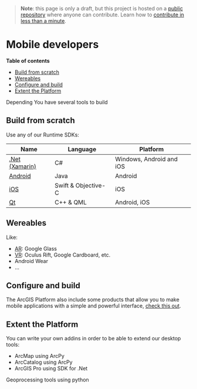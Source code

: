 > **Note**: this page is only a draft, but this project is hosted on a [public repository](https://github.com/hhkaos/awesome-arcgis) where anyone can contribute. Learn how to [contribute in less than a minute](https://github.com/hhkaos/awesome-arcgis/blob/master/CONTRIBUTING.md#contributions).

# Mobile developers
<!-- START doctoc generated TOC please keep comment here to allow auto update -->
<!-- DON'T EDIT THIS SECTION, INSTEAD RE-RUN doctoc TO UPDATE -->
**Table of contents**

- [Build from scratch](#build-from-scratch)
- [Wereables](#wereables)
- [Configure and build](#configure-and-build)
- [Extent the Platform](#extent-the-platform)

<!-- END doctoc generated TOC please keep comment here to allow auto update -->

Depending You have several tools to build

## Build from scratch
Use any of our Runtime SDKs:

|Name|Language|Platform
|---|---|---|
|[.Net (Xamarin)](technologies/dot-net/README.md)|C#|Windows, Android and iOS|
|[Android](technologies/android/README.md)|Java|Android|
|[iOS](technologies/ios/README.md)|Swift & Objective-C|iOS|
|[Qt](technologies/qt/README.md)|C++ & QML|Android, iOS|

## Wereables

Like:

* [AR](../esri/emerging-technologies/ar/README.md): Google Glass
* [VR](../esri/emerging-technologies/vr/README.md): Oculus Rift, Google Cardboard, etc.
* Android Wear
* ...

## Configure and build
The ArcGIS Platform also include some products that allow you to make mobile applications with a simple and powerful interface, [check this out](../arcgis/products/README.md#app-builders).

## Extent the Platform
You can write your own addins in order to be able to extend our desktop tools:
  * ArcMap using ArcPy
  * ArcCatalog using ArcPy
  * ArcGIS Pro using SDK for .Net

Geoprocessing tools using python
